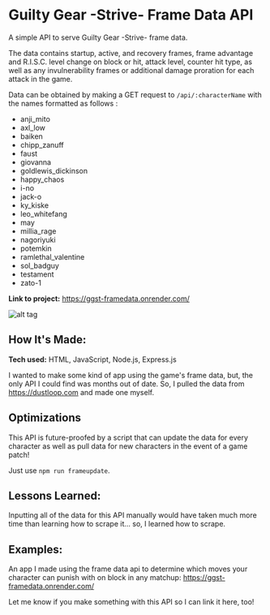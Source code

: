 # Guilty Gear -Strive- Frame Data API
A simple API to serve Guilty Gear -Strive- frame data.

The data contains startup, active, and recovery frames, frame advantage and R.I.S.C. level change on block or hit, attack level, counter hit type, as well as any invulnerability frames or additional damage proration for each attack in the game.

Data can be obtained by making a GET request to `/api/:characterName` with the names formatted as follows :
* anji_mito
* axl_low
* baiken
* chipp_zanuff
* faust
* giovanna
* goldlewis_dickinson
* happy_chaos
* i-no
* jack-o
* ky_kiske
* leo_whitefang
* may
* millia_rage
* nagoriyuki
* potemkin
* ramlethal_valentine
* sol_badguy
* testament
* zato-1

**Link to project:** https://ggst-framedata.onrender.com/

![alt tag](https://www.guiltygear.com/ggst/en/wordpress/wp-content/themes/ggst/img/logo.webp)

## How It's Made:

**Tech used:** HTML, JavaScript, Node.js, Express.js

I wanted to make some kind of app using the game's frame data, but, the only API I could find was months out of date. So, I pulled the data from https://dustloop.com and made one myself. 

## Optimizations
This API is future-proofed by a script that can update the data for every character as well as pull data for new characters in the event of a game patch!

Just use `npm run frameupdate`.

## Lessons Learned:
Inputting all of the data for this API manually would have taken much more time than learning how to scrape it... so, I learned how to scrape.

## Examples:
An app I made using the frame data api to determine which moves your character can punish with on block in any matchup:
https://ggst-framedata.onrender.com/

Let me know if you make something with this API so I can link it here, too!
